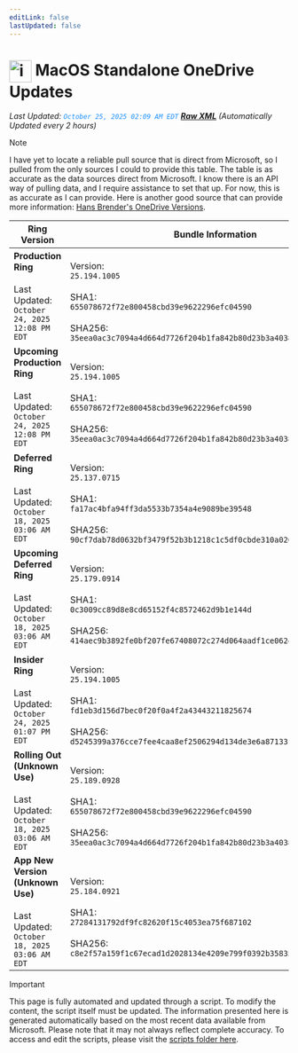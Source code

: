 ```yaml
---
editLink: false
lastUpdated: false
---
```

# <img src="/images/2025/OneDrive.webp" alt="image" width="40" style="vertical-align: middle; display: inline-block;" /> MacOS Standalone OneDrive Updates

<span class="extra-small">_Last Updated: <code style="color : dodgerblue">October 25, 2025 02:09 AM EDT</code> [**_Raw XML_**](https://github.com/cocopuff2u/MOFA/blob/main/latest_raw_files/macos_standalone_onedrive_all.xml)
 (Automatically Updated every 2 hours)_</span>

> [!NOTE]
> I have yet to locate a reliable pull source that is direct from Microsoft, so I pulled from the only sources I could to provide this table. The table is as accurate as the data sources direct from Microsoft. I know there is an API way of pulling data, and I require assistance to set that up. For now, this is as accurate as I can provide. Here is another good source that can provide more information: [Hans Brender's OneDrive Versions](https://hansbrender.com/all-onedrive-versions-mac/).

| Ring Version | Bundle Information  | Download |
|------|---------------------|--------------|
| **Production Ring** <br><br>Last Updated: <br> `October 24, 2025 12:08 PM EDT` | <br>Version: <br> `25.194.1005` <br><br> SHA1: <br>`655078672f72e800458cbd39e9622296efc04590`<br><br> SHA256:<br>`35eea0ac3c7094a4d664d7726f204b1fa842b80d23b3a40385f9585ba88ea144` | [<img src='/images/2025/OneDrive.webp' alt='Download' width='60' style='vertical-align: middle;' />](https://oneclient.sfx.ms/Mac/Installers/25.189.0928.0002/universal/OneDrive.pkg) |
| **Upcoming Production Ring** <br><br>Last Updated: <br> `October 24, 2025 12:08 PM EDT` | <br>Version: <br> `25.194.1005` <br><br> SHA1: <br>`655078672f72e800458cbd39e9622296efc04590`<br><br> SHA256:<br>`35eea0ac3c7094a4d664d7726f204b1fa842b80d23b3a40385f9585ba88ea144` | [<img src='/images/2025/OneDrive.webp' alt='Download' width='60' style='vertical-align: middle;' />](https://oneclient.sfx.ms/Mac/Installers/25.189.0928.0002/universal/OneDrive.pkg) |
| **Deferred Ring** <br><br>Last Updated: <br> `October 18, 2025 03:06 AM EDT` | <br>Version: <br> `25.137.0715` <br><br> SHA1: <br>`fa17ac4bfa94ff3da5533b7354a4e9089be39548`<br><br> SHA256:<br>`90cf7dab78d0632bf3479f52b3b1218c1c5df0cbde310a0264575e0e132568e1` | [<img src='/images/2025/OneDrive.webp' alt='Download' width='60' style='vertical-align: middle;' />](https://go.microsoft.com/fwlink/?linkid=861009) |
| **Upcoming Deferred  Ring** <br><br>Last Updated: <br> `October 18, 2025 03:06 AM EDT` | <br>Version: <br> `25.179.0914` <br><br> SHA1: <br>`0c3009cc89d8e8cd65152f4c8572462d9b1e144d`<br><br> SHA256:<br>`414aec9b3892fe0bf207fe67408072c274d064aadf1ce062473cff91f3d276b0` | [<img src='/images/2025/OneDrive.webp' alt='Download' width='60' style='vertical-align: middle;' />](https://go.microsoft.com/fwlink/?linkid=861010) |
| **Insider Ring** <br><br>Last Updated: <br> `October 24, 2025 01:07 PM EDT` | <br>Version: <br> `25.194.1005` <br><br> SHA1: <br>`fd1eb3d156d7bec0f20f0a4f2a43443211825674`<br><br> SHA256:<br>`d5245399a376cce7fee4caa8ef2506294d134de3e6a871331ed94a026493235e` | [<img src='/images/2025/OneDrive.webp' alt='Download' width='60' style='vertical-align: middle;' />](https://oneclient.sfx.ms/Mac/Installers/25.194.1005.0002/universal/OneDrive.pkg) |
| **Rolling Out (Unknown Use)** <br><br>Last Updated: <br> `October 18, 2025 03:06 AM EDT` | <br>Version: <br> `25.189.0928` <br><br> SHA1: <br>`655078672f72e800458cbd39e9622296efc04590`<br><br> SHA256:<br>`35eea0ac3c7094a4d664d7726f204b1fa842b80d23b3a40385f9585ba88ea144` | [<img src='/images/2025/OneDrive.webp' alt='Download' width='60' style='vertical-align: middle;' />](https://go.microsoft.com/fwlink/?linkid=861011) |
| **App New Version (Unknown Use)** <br><br>Last Updated: <br> `October 18, 2025 03:06 AM EDT` | <br>Version: <br> `25.184.0921` <br><br> SHA1: <br>`27284131792df9fc82620f15c4053ea75f687102`<br><br> SHA256:<br>`c8e2f57a159f1c67ecad1d2028134e4209e799f0392b35835963e90f7f605cb2` | [<img src='/images/2025/OneDrive.webp' alt='Download' width='60' style='vertical-align: middle;' />](https://go.microsoft.com/fwlink/?linkid=823060) |

> [!IMPORTANT]
> This page is fully automated and updated through a script. To modify the content, the script itself must be updated. The information presented here is generated automatically based on the most recent data available from Microsoft. Please note that it may not always reflect complete accuracy. To access and edit the scripts, please visit the [scripts folder here](https://github.com/cocopuff2u/MOFA_WEBSITE/tree/main/update_readme_scripts).

